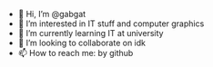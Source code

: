 - 👋 Hi, I’m @gabgat
- 👀 I’m interested in IT stuff and computer graphics
- 🌱 I’m currently learning IT at university
- 💞️ I’m looking to collaborate on idk
- 📫 How to reach me: by github

<!---
gabgat/gabgat is a ✨ special ✨ repository because its `README.md` (this file) appears on your GitHub profile.
You can click the Preview link to take a look at your changes.
--->
